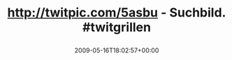 ---
retweeted: false
source: <a href="http://twitter.com" rel="nofollow">Twitter Web Client</a>
entities:
  hashtags:
  - text: twitgrillen
    indices:
    - '37'
    - '49'
  symbols: []
  user_mentions: []
  urls: []
display_text_range:
- '0'
- '49'
favorite_count: '0'
id_str: '1818348121'
truncated: false
retweet_count: '0'
id: '1818348121'
created_at: Sat May 16 18:02:57 +0000 2009
favorited: false
full_text: 'http://twitpic.com/5asbu - Suchbild. #twitgrillen'
lang: de
tags:
- twitgrillen
- pesos/twitter
date: '2009-05-16T18:02:57+00:00'
src: https://twitter.com/bascht/status/1818348121
original_url: https://twitter.com/bascht/status/1818348121
type: twitter_tweet
text: 'http://twitpic.com/5asbu - Suchbild. #twitgrillen'
title: 'http://twitpic.com/5asbu - Suchbild. #twitgrillen

  '

---